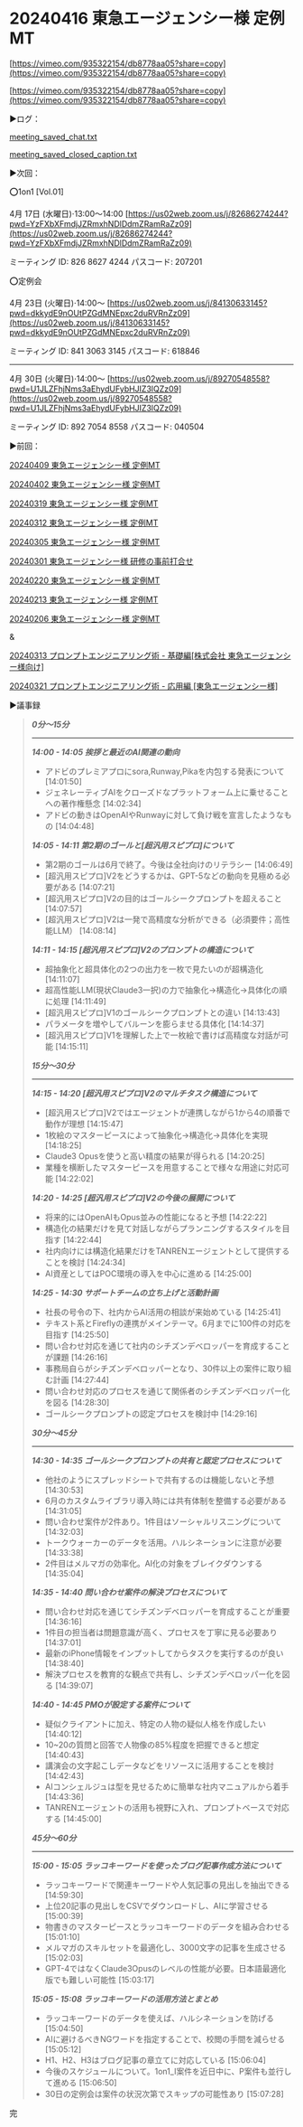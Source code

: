 # 20240416 東急エージェンシー様 定例MT

[https://vimeo.com/935322154/db8778aa05?share=copy](https://vimeo.com/935322154/db8778aa05?share=copy)

[https://vimeo.com/935322154/db8778aa05?share=copy](https://vimeo.com/935322154/db8778aa05?share=copy)

▶️ログ：

[meeting_saved_chat.txt](20240416%20%E6%9D%B1%E6%80%A5%E3%82%A8%E3%83%BC%E3%82%B7%E3%82%99%E3%82%A7%E3%83%B3%E3%82%B7%E3%83%BC%E6%A7%98%20%E5%AE%9A%E4%BE%8BMT%20c1ffe78394d442b189a993b00772b68f/meeting_saved_chat.txt)

[meeting_saved_closed_caption.txt](20240416%20%E6%9D%B1%E6%80%A5%E3%82%A8%E3%83%BC%E3%82%B7%E3%82%99%E3%82%A7%E3%83%B3%E3%82%B7%E3%83%BC%E6%A7%98%20%E5%AE%9A%E4%BE%8BMT%20c1ffe78394d442b189a993b00772b68f/meeting_saved_closed_caption.txt)

▶️次回：

⭕️1on1 [Vol.01]

4月 17日 (水曜日)⋅13:00～14:00
[https://us02web.zoom.us/j/82686274244?pwd=YzFXbXFmdjJZRmxhNDlDdmZRamRaZz09](https://us02web.zoom.us/j/82686274244?pwd=YzFXbXFmdjJZRmxhNDlDdmZRamRaZz09)

ミーティング ID: 826 8627 4244
パスコード: 207201

⭕️定例会

4月 23日 (火曜日)⋅14:00～
[https://us02web.zoom.us/j/84130633145?pwd=dkkydE9nOUtPZGdMNEpxc2duRVRnZz09](https://us02web.zoom.us/j/84130633145?pwd=dkkydE9nOUtPZGdMNEpxc2duRVRnZz09)

ミーティング ID: 841 3063 3145
パスコード: 618846

---

4月 30日 (火曜日)⋅14:00～
[https://us02web.zoom.us/j/89270548558?pwd=U1JLZFhjNms3aEhydUFybHJIZ3lQZz09](https://us02web.zoom.us/j/89270548558?pwd=U1JLZFhjNms3aEhydUFybHJIZ3lQZz09)

ミーティング ID: 892 7054 8558
パスコード: 040504

▶️前回：

[20240409 東急エージェンシー様 定例MT](20240409%20%E6%9D%B1%E6%80%A5%E3%82%A8%E3%83%BC%E3%82%B7%E3%82%99%E3%82%A7%E3%83%B3%E3%82%B7%E3%83%BC%E6%A7%98%20%E5%AE%9A%E4%BE%8BMT%20ca3f421709e24a2db9c04f3e820fd6d6.md) 

[20240402 東急エージェンシー様 定例MT](20240402%20%E6%9D%B1%E6%80%A5%E3%82%A8%E3%83%BC%E3%82%B7%E3%82%99%E3%82%A7%E3%83%B3%E3%82%B7%E3%83%BC%E6%A7%98%20%E5%AE%9A%E4%BE%8BMT%20a8618a0280c3426582fcd4cabf983f71.md) 

[20240319  東急エージェンシー様 定例MT](20240319%20%E6%9D%B1%E6%80%A5%E3%82%A8%E3%83%BC%E3%82%B7%E3%82%99%E3%82%A7%E3%83%B3%E3%82%B7%E3%83%BC%E6%A7%98%20%E5%AE%9A%E4%BE%8BMT%2092c670b657dd4adc9aa197a85c1733cb.md) 

[20240312  東急エージェンシー様 定例MT](20240312%20%E6%9D%B1%E6%80%A5%E3%82%A8%E3%83%BC%E3%82%B7%E3%82%99%E3%82%A7%E3%83%B3%E3%82%B7%E3%83%BC%E6%A7%98%20%E5%AE%9A%E4%BE%8BMT%209f55f824c243453ab99fc4965ffc8175.md) 

[20240305  東急エージェンシー様 定例MT](20240305%20%E6%9D%B1%E6%80%A5%E3%82%A8%E3%83%BC%E3%82%B7%E3%82%99%E3%82%A7%E3%83%B3%E3%82%B7%E3%83%BC%E6%A7%98%20%E5%AE%9A%E4%BE%8BMT%207daa66b5148946ed840d65424804b20e.md) 

[20240301  東急エージェンシー様 研修の事前打合せ](20240301%20%E6%9D%B1%E6%80%A5%E3%82%A8%E3%83%BC%E3%82%B7%E3%82%99%E3%82%A7%E3%83%B3%E3%82%B7%E3%83%BC%E6%A7%98%20%E7%A0%94%E4%BF%AE%E3%81%AE%E4%BA%8B%E5%89%8D%E6%89%93%E5%90%88%E3%81%9B%20f36577d87ee245a9b9d1d25b30cb40e9.md) 

[20240220  東急エージェンシー様 定例MT](20240220%20%E6%9D%B1%E6%80%A5%E3%82%A8%E3%83%BC%E3%82%B7%E3%82%99%E3%82%A7%E3%83%B3%E3%82%B7%E3%83%BC%E6%A7%98%20%E5%AE%9A%E4%BE%8BMT%209bcf6b0566ae44c89af2679d4b9f7a46.md) 

[20240213  東急エージェンシー様 定例MT](20240213%20%E6%9D%B1%E6%80%A5%E3%82%A8%E3%83%BC%E3%82%B7%E3%82%99%E3%82%A7%E3%83%B3%E3%82%B7%E3%83%BC%E6%A7%98%20%E5%AE%9A%E4%BE%8BMT%205f235458555d4a7bb9704d9547afc689.md) 

[20240206 東急エージェンシー様 定例MT](20240206%20%E6%9D%B1%E6%80%A5%E3%82%A8%E3%83%BC%E3%82%B7%E3%82%99%E3%82%A7%E3%83%B3%E3%82%B7%E3%83%BC%E6%A7%98%20%E5%AE%9A%E4%BE%8BMT%2055ac3d302b334efba46eb553caf3e001.md) 

&

[20240313 プロンプトエンジニアリング術 - 基礎編[株式会社 東急エージェンシー様向け] ](20240313%20%E3%83%95%E3%82%9A%E3%83%AD%E3%83%B3%E3%83%95%E3%82%9A%E3%83%88%E3%82%A8%E3%83%B3%E3%82%B7%E3%82%99%E3%83%8B%E3%82%A2%E3%83%AA%E3%83%B3%E3%82%AF%E3%82%99%E8%A1%93%20-%20%E5%9F%BA%E7%A4%8E%E7%B7%A8%5B%E6%A0%AA%E5%BC%8F%E4%BC%9A%E7%A4%BE%20%E6%9D%B1%E6%80%A5%E3%82%A8%E3%83%BC%E3%82%B7%E3%82%99%E3%82%A7%E3%83%B3%E3%82%B7%E3%83%BC%E6%A7%98%20914fd90aa0b24bd0914f863c11207dbd.md) 

[20240321 プロンプトエンジニアリング術 - 応用編 [東急エージェンシー様]](20240321%20%E3%83%95%E3%82%9A%E3%83%AD%E3%83%B3%E3%83%95%E3%82%9A%E3%83%88%E3%82%A8%E3%83%B3%E3%82%B7%E3%82%99%E3%83%8B%E3%82%A2%E3%83%AA%E3%83%B3%E3%82%AF%E3%82%99%E8%A1%93%20-%20%E5%BF%9C%E7%94%A8%E7%B7%A8%20%5B%E6%9D%B1%E6%80%A5%E3%82%A8%E3%83%BC%E3%82%B7%E3%82%99%E3%82%A7%E3%83%B3%E3%82%B7%E3%83%BC%E6%A7%98%5D%2041a02e7d663141df86c23208d0718023.md) 

▶️議事録

> ***0分〜15分***
> 
> 
> ---
> 
> ***14:00 - 14:05 挨拶と最近のAI関連の動向***
> 
> - アドビのプレミアプロにsora,Runway,Pikaを内包する発表について [14:01:50]
> - ジェネレーティブAIをクローズドなプラットフォーム上に乗せることへの著作権懸念 [14:02:34]
> - アドビの動きはOpenAIやRunwayに対して負け戦を宣言したようなもの [14:04:48]
> 
> ***14:05 - 14:11 第2期のゴールと[超汎用スピプロ]について***
> 
> - 第2期のゴールは6月で終了。今後は全社向けのリテラシー [14:06:49]
> - [超汎用スピプロ]V2をどうするかは、GPT-5などの動向を見極める必要がある [14:07:21]
> - [超汎用スピプロ]V2の目的はゴールシークプロンプトを超えること [14:07:57]
> - [超汎用スピプロ]V2は一発で高精度な分析ができる（必須要件；高性能LLM） [14:08:14]
> 
> ***14:11 - 14:15 [超汎用スピプロ]V2のプロンプトの構造について***
> 
> - 超抽象化と超具体化の2つの出力を一枚で見たいのが超構造化 [14:11:07]
> - 超高性能LLM(現状Claude3一択)の力で抽象化→構造化→具体化の順に処理 [14:11:49]
> - [超汎用スピプロ]V1のゴールシークプロンプトとの違い [14:13:43]
> - パラメータを増やしてバルーンを膨らませる具体化 [14:14:37]
> - [超汎用スピプロ]V1を理解した上で一枚絵で書けば高精度な対話が可能 [14:15:11]
> 
> ***15分〜30分***
> 
> ---
> 
> ***14:15 - 14:20 [超汎用スピプロ]V2のマルチタスク構造について***
> 
> - [超汎用スピプロ]V2ではエージェントが連携しながら1から4の順番で動作が理想 [14:15:47]
> - 1枚絵のマスターピースによって抽象化→構造化→具体化を実現 [14:18:25]
> - Claude3 Opusを使うと高い精度の結果が得られる [14:20:25]
> - 業種を横断したマスターピースを用意することで様々な用途に対応可能 [14:22:02]
> 
> ***14:20 - 14:25 [超汎用スピプロ]V2の今後の展開について***
> 
> - 将来的にはOpenAIもOpus並みの性能になると予想 [14:22:22]
> - 構造化の結果だけを見て対話しながらプランニングするスタイルを目指す [14:22:44]
> - 社内向けには構造化結果だけをTANRENエージェントとして提供することを検討 [14:24:34]
> - AI資産としてはPOC環境の導入を中心に進める [14:25:00]
> 
> ***14:25 - 14:30 サポートチームの立ち上げと活動計画***
> 
> - 社長の号令の下、社内からAI活用の相談が来始めている [14:25:41]
> - テキスト系とFireflyの連携がメインテーマ。6月までに100件の対応を目指す [14:25:50]
> - 問い合わせ対応を通じて社内のシチズンデベロッパーを育成することが課題 [14:26:16]
> - 事務局自らがシチズンデベロッパーとなり、30件以上の案件に取り組む計画 [14:27:44]
> - 問い合わせ対応のプロセスを通じて関係者のシチズンデベロッパー化を図る [14:28:30]
> - ゴールシークプロンプトの認定プロセスを検討中 [14:29:16]
> 
> ***30分〜45分***
> 
> ---
> 
> ***14:30 - 14:35 ゴールシークプロンプトの共有と認定プロセスについて***
> 
> - 他社のようにスプレッドシートで共有するのは機能しないと予想 [14:30:53]
> - 6月のカスタムライブラリ導入時には共有体制を整備する必要がある [14:31:05]
> - 問い合わせ案件が2件あり。1件目はソーシャルリスニングについて [14:32:03]
> - トークウォーカーのデータを活用。ハルシネーションに注意が必要 [14:33:38]
> - 2件目はメルマガの効率化。AI化の対象をブレイクダウンする [14:35:04]
> 
> ***14:35 - 14:40 問い合わせ案件の解決プロセスについて***
> 
> - 問い合わせ対応を通じてシチズンデベロッパーを育成することが重要 [14:36:16]
> - 1件目の担当者は問題意識が高く、プロセスを丁寧に見る必要あり [14:37:01]
> - 最新のiPhone情報をインプットしてからタスクを実行するのが良い [14:38:40]
> - 解決プロセスを教育的な観点で共有し、シチズンデベロッパー化を図る [14:39:07]
> 
> ***14:40 - 14:45 PMOが設定する案件について***
> 
> - 疑似クライアントに加え、特定の人物の疑似人格を作成したい [14:40:12]
> - 10~20の質問と回答で人物像の85%程度を把握できると想定 [14:40:43]
> - 講演会の文字起こしデータなどをリソースに活用することを検討 [14:42:43]
> - AIコンシェルジュは型を見せるために簡単な社内マニュアルから着手 [14:43:36]
> - TANRENエージェントの活用も視野に入れ、プロンプトベースで対応する [14:45:00]
> 
> ***45分〜60分***
> 
> ---
> 
> ***15:00 - 15:05 ラッコキーワードを使ったブログ記事作成方法について***
> 
> - ラッコキーワードで関連キーワードや人気記事の見出しを抽出できる [14:59:30]
> - 上位20記事の見出しをCSVでダウンロードし、AIに学習させる [15:00:39]
> - 物書きのマスターピースとラッコキーワードのデータを組み合わせる [15:01:10]
> - メルマガのスキルセットを最適化し、3000文字の記事を生成させる [15:02:03]
> - GPT-4ではなくClaude3Opusのレベルの性能が必要。日本語最適化版でも難しい可能性 [15:03:17]
> 
> ***15:05 - 15:08 ラッコキーワードの活用方法とまとめ***
> 
> - ラッコキーワードのデータを使えば、ハルシネーションを防げる [15:04:50]
> - AIに避けるべきNGワードを指定することで、校閲の手間を減らせる [15:05:12]
> - H1、H2、H3はブログ記事の章立てに対応している [15:06:04]
> - 今後のスケジュールについて。1on1_I案件を近日中に、P案件も並行して進める [15:06:50]
> - 30日の定例会は案件の状況次第でスキップの可能性あり [15:07:28]
> 

完